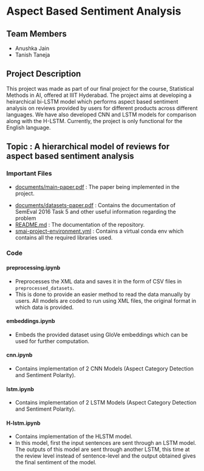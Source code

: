 # Aspect Based Sentiment Analysis

## Team Members
- Anushka Jain
- Tanish Taneja

## Project Description
This project was made as part of our final project for the course, Statistical Methods in AI, offered at IIIT Hyderabad. The project aims at developing a heirarchical bi-LSTM model which performs aspect based sentiment analysis on reviews provided by users for different products across different languages. We have also developed CNN and LSTM models for comparison along with the H-LSTM. Currently, the project is only functional for the English language.

## Topic : <b>A hierarchical model of reviews for aspect based sentiment analysis</b>
### Important Files
- [documents/main-paper.pdf](https://github.com/anushkaj1/aspect-based-sentiment-analysis/blob/main/documents/main-paper.pdf) : The paper being implemented in the project.
<!-- - [documents/smai-project-proposal.pdf](https://github.com/Statistical-Methods-in-AI-Monsoon-2023/project-huh-lmao/blob/main/documents/smai-project-proposal.pdf) : An initial proposal and deliverables to complete the project. -->
- [documents/datasets-paper.pdf](https://github.com/anushkaj1/aspect-based-sentiment-analysis/blob/main/documents/datasets-paper.pdf) : Contains the documentation of SemEval 2016 Task 5 and other useful information regarding the problem 
- [README.md](https://github.com/anushkaj1/aspect-based-sentiment-analysis/blob/main/README.md) : The documentation of the repository.
- [smai-project-environment.yml](https://github.com/anushkaj1/aspect-based-sentiment-analysis/blob/main/smai-project-environment.yml) : Contains a virtual conda env which contains all the required libraries used.

### Code
#### preprocessing.ipynb
- Preprocesses the XML data and saves it in the form of CSV files in `preprocessed_datasets`. 
- This is done to provide an easier method to read the data manually by users. All models are coded to run using XML files, the original format in which data is provided.
#### embeddings.ipynb
- Embeds the provided dataset using GloVe embeddings which can be used for further computation.
#### cnn.ipynb
- Contains implementation of 2 CNN Models (Aspect Category Detection and Sentiment Polarity).
#### lstm.ipynb
- Contains implementation of 2 LSTM Models (Aspect Category Detection and Sentiment Polarity).
#### H-lstm.ipynb
- Contains implementation of the HLSTM model.
- In this model, first the input sentences are sent through an LSTM model. The outputs of this model are sent through another LSTM, this time at the review level instead of sentence-level and the output obtained gives the final sentiment of the model.
